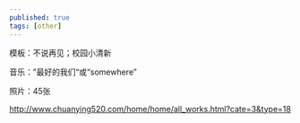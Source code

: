 ```yaml
---
published: true
tags: [other]
---
```


模板：不说再见；校园小清新

音乐：”最好的我们“或“somewhere”

照片：45张

http://www.chuanying520.com/home/home/all_works.html?cate=3&type=18
